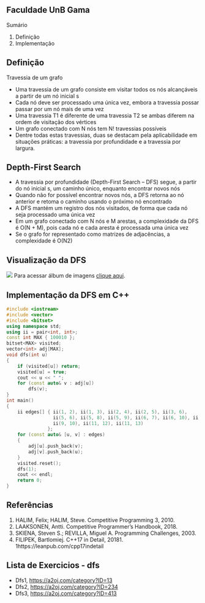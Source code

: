 ## Faculdade UnB Gama
Sumário
1. Definição
2. Implementação
## Definição
Travessia de um grafo
* Uma travessia de um grafo consiste em visitar todos os nós
alcançáveis a partir de um nó inicial s
* Cada nó deve ser processado uma única vez, embora a travessia
possar passar por um nó mais de uma vez
* Uma travessia T1 é diferente de uma travessia T2 se ambas diferem
na ordem de visitação dos vértices
* Um grafo conectado com N nós tem N! travessias possíveis
* Dentre todas estas travessias, duas se destacam pela aplicabilidade
em situações práticas: a travessia por profundidade e a travessia por
largura.
## Depth-First Search
* A travessia por profundidade (Depth-First Search – DFS) segue, a
partir do nó inicial s, um caminho único, enquanto encontrar novos
nós
* Quando não for possível encontrar novos nós, a DFS retorna ao nó
anterior e retoma o caminho usando o próximo nó encontrado
* A DFS mantém um registro dos nós visitados, de forma que cada nó
seja processado uma única vez
* Em um grafo conectado com N nós e M arestas, a complexidade da
DFS é O(N + M), pois cada nó e cada aresta é processada uma
única vez
* Se o grafo for representado como matrizes de adjacências, a
complexidade é O(N2)
##  Visualização da DFS
![](images/movie.gif)
Para acessar álbum de imagens [clique aqui](images/).

## Implementação da DFS em C++
```C++
#include <iostream>
#include <vector>
#include <bitset>
using namespace std;
using ii = pair<int, int>;
const int MAX { 100010 };
bitset<MAX> visited;
vector<int> adj[MAX];
void dfs(int u)
{
    if (visited[u]) return;
    visited[u] = true;
    cout << u << " ";
    for (const auto& v : adj[u])
        dfs(v);
}
int main()
{
    ii edges[] { ii(1, 2), ii(1, 3), ii(2, 4), ii(2, 5), ii(3, 6),
                 ii(5, 6), ii(5, 8), ii(5, 9), ii(6, 7), ii(6, 10), ii(8, 11),
                 ii(9, 10), ii(11, 12), ii(11, 13)
               };
    for (const auto& [u, v] : edges)
    {
        adj[u].push_back(v);
        adj[v].push_back(u);
    }
    visited.reset();
    dfs(1);
    cout << endl;
    return 0;
}
```
## Referências
1. HALIM, Felix; HALIM, Steve. Competitive Programming 3, 2010.
2. LAAKSONEN, Antti. Competitive Programmer’s Handbook, 2018.
3. SKIENA, Steven S.; REVILLA, Miguel A. Programming
Challenges, 2003.
4. FILIPEK, Bartlomiej. C++17 in Detail, 20181.
1https://leanpub.com/cpp17indetail

## Lista de Exercicios - dfs
* Dfs1, https://a2oj.com/category?ID=13
* Dfs2, https://a2oj.com/category?ID=234
* Dfs3, https://a2oj.com/category?ID=413
